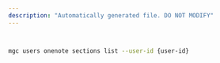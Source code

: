 ```yaml
---
description: "Automatically generated file. DO NOT MODIFY"
---
```


```bash


mgc users onenote sections list --user-id {user-id}

```
